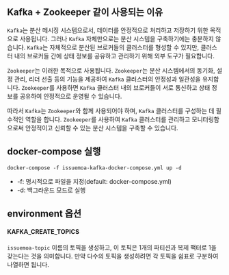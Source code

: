 ## Kafka + Zookeeper 같이 사용되는 이유
`Kafka`는 분산 메시징 시스템으로서, 데이터를 안정적으로 처리하고 저장하기 위한 목적으로 사용됩니다. 그러나 `Kafka` 자체만으로는 분산 시스템을 구축하기에는 충분하지 않습니다. `Kafka`는 자체적으로 분산된 브로커들의 클러스터를 형성할 수 있지만, 클러스터 내의 브로커들 간에 상태 정보를 공유하고 관리하기 위해 외부 도구가 필요합니다.

`Zookeeper`는 이러한 목적으로 사용됩니다. `Zookeeper`는 분산 시스템에서의 동기화, 설정 관리, 리더 선출 등의 기능을 제공하여 `Kafka` 클러스터의 안정성과 일관성을 유지합니다. `Zookeeper`를 사용하면 `Kafka` 클러스터 내의 브로커들이 서로 통신하고 상태 정보를 공유하여 안정적으로 운영될 수 있습니다.

따라서 `Kafka`는 `Zookeeper`와 함께 사용되어야 하며, `Kafka` 클러스터를 구성하는 데 필수적인 역할을 합니다. `Zookeeper`를 사용하여 `Kafka` 클러스터를 관리하고 모니터링함으로써 안정적이고 신뢰할 수 있는 분산 시스템을 구축할 수 있습니다.


## docker-compose 실행
```
docker-compose -f issuemoa-kafka-docker-compose.yml up -d
```
- -f: 명시적으로 파일을 지정(default: docker-compose.yml)
- -d: 백그라운드 모드로 실행

## environment 옵션
#### KAFKA_CREATE_TOPICS
`issuemoa-topic` 이름의 토픽을 생성하고, 이 토픽은 1개의 파티션과 복제 팩터로 1을 갖는다는 것을 의미합니다. 
만약 다수의 토픽을 생성하려면 각 토픽을 쉼표로 구분하여 나열하면 됩니다.
